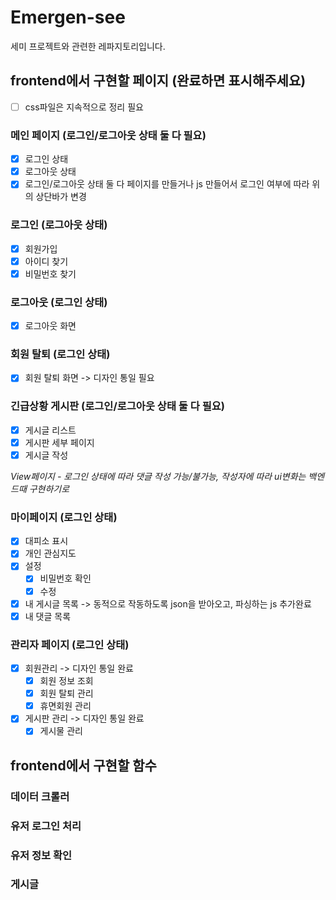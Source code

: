 # Emergen-see

세미 프로젝트와 관련한 레파지토리입니다.

## frontend에서 구현할 페이지 (완료하면 표시해주세요)
- [ ]  css파일은 지속적으로 정리 필요

### 메인 페이지 (로그인/로그아웃 상태 둘 다 필요)
- [X] 로그인 상태
- [x] 로그아웃 상태
- [x] 로그인/로그아웃 상태 둘 다 페이지를 만들거나 js 만들어서 로그인 여부에 따라 위의 상단바가 변경

### 로그인 (로그아웃 상태)
  - [x] 회원가입
  - [x] 아이디 찾기
  - [x] 비밀번호 찾기

### 로그아웃 (로그인 상태)
  - [x] 로그아웃 화면
        
### 회원 탈퇴 (로그인 상태)
  - [x] 회원 탈퇴 화면 -> 디자인 통일 필요

### 긴급상황 게시판 (로그인/로그아웃 상태 둘 다 필요)
  - [x] 게시글 리스트 
  - [x] 게시판 세부 페이지
  - [x] 게시글 작성
        
*View페이지 - 로그인 상태에 따라 댓글 작성 가능/불가능, 작성자에 따라 ui변화는 백엔드때 구현하기로*


### 마이페이지 (로그인 상태)
  - [x] 대피소 표시
  - [x] 개인 관심지도 
  - [x] 설정
    - [x] 비밀번호 확인
    - [x] 수정
  - [x] 내 게시글 목록 -> 동적으로 작동하도록 json을 받아오고, 파싱하는 js 추가완료
  - [x] 내 댓글 목록

### 관리자 페이지 (로그인 상태)
  - [x] 회원관리 -> 디자인 통일 완료
    - [x] 회원 정보 조회
    - [x] 회원 탈퇴 관리
    - [x] 휴면회원 관리
  - [x] 게시판 관리  -> 디자인 통일 완료
    - [x] 게시물 관리

## frontend에서 구현할 함수

### 데이터 크롤러

### 유저 로그인 처리

### 유저 정보 확인

### 게시글
